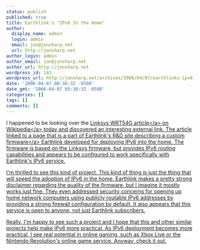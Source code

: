 ```yaml
---
status: publish
published: true
title: Earthlink's "IPv6 In the Home"
author:
  display_name: admin
  login: admin
  email: jon@jonsharp.net
  url: http://jonsharp.net
author_login: admin
author_email: jon@jonsharp.net
author_url: http://jonsharp.net
wordpress_id: 141
wordpress_url: http://jonsharp.net/archives/2006/04/07/earthlinks-ipv6-in-the-home/
date: '2006-04-07 00:36:32 -0500'
date_gmt: '2006-04-07 05:36:32 -0500'
categories: []
tags: []
comments: []
---
```

<p>I happened to be looking over the <a href="http:&#47;&#47;en.wikipedia.org&#47;wiki&#47;Wrt54g">Linksys WRT54G article<&#47;a> on <a href="http:&#47;&#47;www.wikipedia.org">Wikipedia<&#47;a> today and discovered an interesting external link.  The article linked to a page that is a part of Earthlink's R&D site <a href="http:&#47;&#47;www.research.earthlink.net&#47;ipv6&#47;">describing a custom firmware<&#47;a> Earthlink developed for deploying IPv6 into the home.  The firmware is based on the Linksys firmware, but provides IPv6 routing capabilities and appears to be configured to work specifically with Earthlink's IPv6 service.</p>
<p>I'm thrilled to see this kind of project.  This kind of thing is just the thing that will speed the adoption of IPv6 in the home.  Earthlink makes a pretty strong disclaimer regarding the quality of the firmware, but I imagine it mostly works just fine.  They even addressed security concerns for opening up home network computers using publicly routable IPv6 addresses by providing a strong firewall configuration by default.  It also appears that this service is open to anyone, not just Earthlink subscribers.</p>
<p>Really, I'm happy to see such a project and I hope that this and other similar projects help make IPv6 more practical.  As IPv6 deployment becomes more practical, I see real potential in online gaming, such as Xbox Live or the Nintendo Revolution's online game service.  Anyway, check it out.</p>
